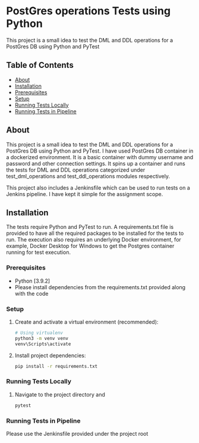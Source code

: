 # PostGres operations Tests using Python

This project is a small idea to test the DML and DDL operations for a PostGres DB using Python and PyTest

## Table of Contents

- [About](#about)
- [Installation](#installation)
- [Prerequisites](#prerequisites)
- [Setup](#setup)
- [Running Tests Locally](#running-tests-locally)
- [Running Tests in Pipeline](#running-tests-in-pipeline)

## About

This project is a small idea to test the DML and DDL operations for a PostGres DB using Python and PyTest.
I have used PostGres DB container in a dockerized environment. It is a basic container with dummy username
and password and other connection settings. It spins up a container and runs the tests for DML and DDL
operations categorized under test_dml_operations and test_ddl_operations modules respectively.

This project also includes a Jenkinsfile which can be used to run tests on
a Jenkins pipeline. I have kept it simple for the assignment scope.

## Installation

The tests require Python and PyTest to run.
A requirements.txt file is provided to have all the required packages to be installed for the tests to run.
The execution also requires an underlying Docker environment, for example, Docker Desktop for Windows to
get the Postgres container running for test execution.

### Prerequisites

- Python [3.9.2]
- Please install dependencies from the requirements.txt provided along with the code

### Setup

1. Create and activate a virtual environment (recommended):

   ```bash
   # Using virtualenv
   python3 -m venv venv
   venv\Scripts\activate
   ```

2. Install project dependencies:

   ```bash
   pip install -r requirements.txt
   ```

### Running Tests Locally

1. Navigate to the project directory and

    ```bash
    pytest
    ```

### Running Tests in Pipeline

Please use the Jenkinsfile provided under the project root
